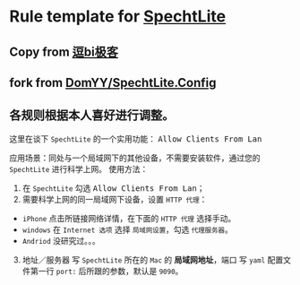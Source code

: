 # Rule template for [SpechtLite](https://github.com/zhuhaow/SpechtLite)
## Copy from **[逗bi极客](http://www.yeshigeek.com/forum.php)**

## fork from [DomYY/SpechtLite.Config](https://github.com/DomYY/SpechtLite.Config)

## 各规则根据本人喜好进行调整。


这里在谈下 `SpechtLite` 的一个实用功能： <kbd>Allow Clients From Lan</kbd>

应用场景：同处与一个局域网下的其他设备，不需要安装软件，通过您的 `SpechtLite` 进行科学上网。
使用方法：

1. 在 `SpechtLite` 勾选 <kbd>Allow Clients From Lan</kbd>；
2. 需要科学上网的同一局域网下设备，设置 `HTTP 代理`：
  - `iPhone` 点击所链接网络详情，在下面的 `HTTP 代理` 选择手动。
  - `windows` 在 `Internet 选项` 选择 `局域网设置`，勾选 `代理服务器`。
  - `Andriod` 没研究过。。。
3. 地址／服务器 写 `SpechtLite` 所在的 `Mac` 的 **局域网地址**，端口 写 `yaml` 配置文件第一行 `port:` 后所跟的参数，默认是 `9090`。
